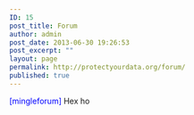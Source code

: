 ```yaml
---
ID: 15
post_title: Forum
author: admin
post_date: 2013-06-30 19:26:53
post_excerpt: ""
layout: page
permalink: http://protectyourdata.org/forum/
published: true
---
```

<span style="color: blue;">[mingleforum]</span>
Hex ho
